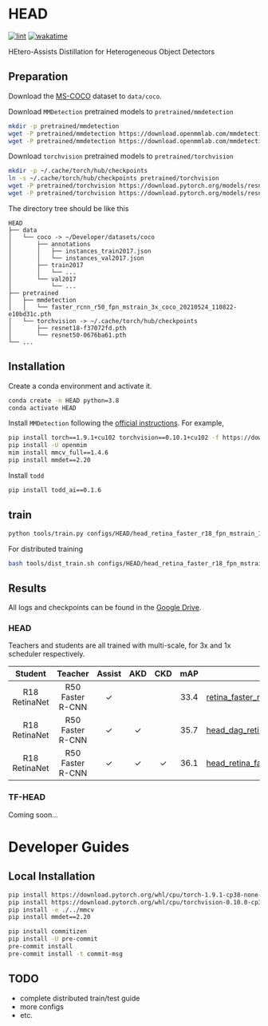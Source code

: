 # HEAD

[![lint](https://github.com/LutingWang/HEAD/actions/workflows/lint.yaml/badge.svg)](https://github.com/LutingWang/HEAD/actions/workflows/lint.yaml)
[![wakatime](https://wakatime.com/badge/github/LutingWang/HEAD.svg)](https://wakatime.com/badge/github/LutingWang/HEAD)

HEtero-Assists Distillation for Heterogeneous Object Detectors

## Preparation

Download the [MS-COCO](https://cocodataset.org/#download) dataset to `data/coco`.

Download `MMDetection` pretrained models to `pretrained/mmdetection`

```bash
mkdir -p pretrained/mmdetection
wget -P pretrained/mmdetection https://download.openmmlab.com/mmdetection/v2.0/faster_rcnn/faster_rcnn_r50_fpn_mstrain_3x_coco/faster_rcnn_r50_fpn_mstrain_3x_coco_20210524_110822-e10bd31c.pth
wget -P pretrained/mmdetection https://download.openmmlab.com/mmdetection/v2.0/third_party/mobilenet_v2_batch256_imagenet-ff34753d.pth
```

Download `torchvision` pretrained models to `pretrained/torchvision`

```bash
mkdir -p ~/.cache/torch/hub/checkpoints
ln -s ~/.cache/torch/hub/checkpoints pretrained/torchvision
wget -P pretrained/torchvision https://download.pytorch.org/models/resnet18-f37072fd.pth
wget -P pretrained/torchvision https://download.pytorch.org/models/resnet50-0676ba61.pth
```

The directory tree should be like this

```
HEAD
├── data
│   └── coco -> ~/Developer/datasets/coco
│       ├── annotations
│       │   ├── instances_train2017.json
│       │   └── instances_val2017.json
│       ├── train2017
│       │   └── ...
│       └── val2017
│           └── ...
├── pretrained
│   ├── mmdetection
│   │   └── faster_rcnn_r50_fpn_mstrain_3x_coco_20210524_110822-e10bd31c.pth
│   └── torchvision -> ~/.cache/torch/hub/checkpoints
│       ├── resnet18-f37072fd.pth
│       └── resnet50-0676ba61.pth
└── ...
```

## Installation

Create a conda environment and activate it.

```bash
conda create -n HEAD python=3.8
conda activate HEAD
```

Install `MMDetection` following the [official instructions](https://github.com/open-mmlab/mmdetection/blob/master/docs/en/get_started.md/#Installation).
For example,

```bash
pip install torch==1.9.1+cu102 torchvision==0.10.1+cu102 -f https://download.pytorch.org/whl/torch_stable.html
pip install -U openmim
mim install mmcv_full==1.4.6
pip install mmdet==2.20
```

Install `todd`

```bash
pip install todd_ai==0.1.6
```

## train

```bash
python tools/train.py configs/HEAD/head_retina_faster_r18_fpn_mstrain_1x_coco.py --work-dir work_dirs/debug --seed 3407
```

For distributed training

```bash
bash tools/dist_train.sh configs/HEAD/head_retina_faster_r18_fpn_mstrain_1x_coco.py 8 --work-dir work_dirs/debug --seed 3407
```

## Results

All logs and checkpoints can be found in the [Google Drive](https://drive.google.com/drive/folders/1cs9WWyBaZmstsKlwnMv7PE9ky-i98WUh?usp=sharing).

### HEAD

Teachers and students are all trained with multi-scale, for 3x and 1x scheduler respectively.

| Student       | Teacher           | Assist        | AKD           | CKD           | mAP   | Config                                                                                                                |
| :-:           | :-:               | :-:           | :-:           | :-:           | :-:   | -                                                                                                                     |
| R18 RetinaNet | R50 Faster R-CNN  | $\checkmark$  |               |               | 33.4  | [retina_faster_r18_fpn_mstrain_1x_coco](configs/assist/retina_faster_r18_fpn_mstrain_1x_coco.py)                      |
| R18 RetinaNet | R50 Faster R-CNN  | $\checkmark$  | $\checkmark$  |               | 35.7  | [head_dag_retina_faster_r18_fpn_mstrain_1x_coco](configs/HEAD_dag/head_dag_retina_faster_r18_fpn_mstrain_1x_coco.py)  |
| R18 RetinaNet | R50 Faster R-CNN  | $\checkmark$  | $\checkmark$  | $\checkmark$  | 36.1  | [head_retina_faster_r18_fpn_mstrain_1x_coco](configs/HEAD/head_retina_faster_r18_fpn_mstrain_1x_coco.py)              |

### TF-HEAD

Coming soon...

# Developer Guides

## Local Installation

```bash
pip install https://download.pytorch.org/whl/cpu/torch-1.9.1-cp38-none-macosx_11_0_arm64.whl
pip install https://download.pytorch.org/whl/cpu/torchvision-0.10.0-cp38-cp38-macosx_11_0_arm64.whl
pip install -e ./../mmcv
pip install mmdet==2.20
```

```bash
pip install commitizen
pip install -U pre-commit
pre-commit install
pre-commit install -t commit-msg
```

## TODO

- complete distributed train/test guide
- more configs
- etc.
